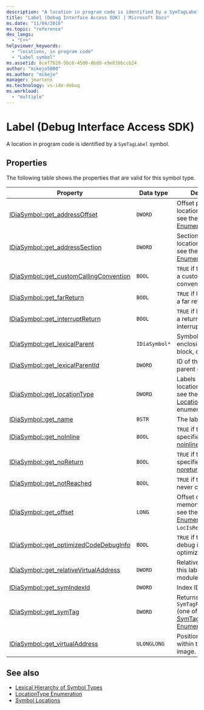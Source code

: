```yaml
---
description: "A location in program code is identified by a SymTagLabel symbol."
title: "Label (Debug Interface Access SDK) | Microsoft Docs"
ms.date: "11/04/2016"
ms.topic: "reference"
dev_langs:
  - "C++"
helpviewer_keywords:
  - "locations, in program code"
  - "Label symbol"
ms.assetid: 8cef7620-5bc8-4500-8bd0-e9e638bccb24
author: "mikejo5000"
ms.author: "mikejo"
manager: jmartens
ms.technology: vs-ide-debug
ms.workload:
  - "multiple"
---
```

# Label (Debug Interface Access SDK)
A location in program code is identified by a `SymTagLabel` symbol.

## Properties
 The following table shows the properties that are valid for this symbol type.

|Property|Data type|Description|
|--------------|---------------|-----------------|
|[IDiaSymbol::get_addressOffset](../../debugger/debug-interface-access/idiasymbol-get-addressoffset.md)|`DWORD`|Offset part of location; for details, see the [LocationType Enumeration](../../debugger/debug-interface-access/locationtype.md).|
|[IDiaSymbol::get_addressSection](../../debugger/debug-interface-access/idiasymbol-get-addresssection.md)|`DWORD`|Section part of location; for details, see the [LocationType Enumeration](../../debugger/debug-interface-access/locationtype.md).|
|[IDiaSymbol::get_customCallingConvention](../../debugger/debug-interface-access/idiasymbol-get-customcallingconvention.md)|`BOOL`|`TRUE` if the label uses a custom calling convention.|
|[IDiaSymbol::get_farReturn](../../debugger/debug-interface-access/idiasymbol-get-farreturn.md)|`BOOL`|`TRUE` if label performs a far return.|
|[IDiaSymbol::get_interruptReturn](../../debugger/debug-interface-access/idiasymbol-get-interruptreturn.md)|`BOOL`|`TRUE` if label contains a return from interrupt.|
|[IDiaSymbol::get_lexicalParent](../../debugger/debug-interface-access/idiasymbol-get-lexicalparent.md)|`IDiaSymbol*`|Symbol for the enclosing compiland, block, or function.|
|[IDiaSymbol::get_lexicalParentId](../../debugger/debug-interface-access/idiasymbol-get-lexicalparentid.md)|`DWORD`|ID of the lexical parent symbol.|
|[IDiaSymbol::get_locationType](../../debugger/debug-interface-access/idiasymbol-get-locationtype.md)|`DWORD`|Labels have static locations; for details, see the [Symbol Locations](../../debugger/debug-interface-access/symbol-locations.md) enumeration.|
|[IDiaSymbol::get_name](../../debugger/debug-interface-access/idiasymbol-get-name.md)|`BSTR`|The label's name.|
|[IDiaSymbol::get_noInline](../../debugger/debug-interface-access/idiasymbol-get-noinline.md)|`BOOL`|`TRUE` if the label was specified with the [noinline](/cpp/cpp/noinline) attribute.|
|[IDiaSymbol::get_noReturn](../../debugger/debug-interface-access/idiasymbol-get-noreturn.md)|`BOOL`|`TRUE` if the label was specified with the [noreturn](/cpp/cpp/noreturn) attribute.|
|[IDiaSymbol::get_notReached](../../debugger/debug-interface-access/idiasymbol-get-notreached.md)|`BOOL`|`TRUE` if the label is never called.|
|[IDiaSymbol::get_offset](../../debugger/debug-interface-access/idiasymbol-get-offset.md)|`LONG`|Offset of symbol in memory; for details, see the [LocationType Enumeration](../../debugger/debug-interface-access/locationtype.md), `LocIsRegRel`.|
|[IDiaSymbol::get_optimizedCodeDebugInfo](../../debugger/debug-interface-access/idiasymbol-get-optimizedcodedebuginfo.md)|`BOOL`|`TRUE` if the code has debug information for optimized code.|
|[IDiaSymbol::get_relativeVirtualAddress](../../debugger/debug-interface-access/idiasymbol-get-relativevirtualaddress.md)|`DWORD`|Relative position of this label within its module.|
|[IDiaSymbol::get_symIndexId](../../debugger/debug-interface-access/idiasymbol-get-symindexid.md)|`DWORD`|Index ID of symbol.|
|[IDiaSymbol::get_symTag](../../debugger/debug-interface-access/idiasymbol-get-symtag.md)|`DWORD`|Returns `SymTagFuncDebugLabel` (one of the [SymTagEnum Enumeration](../../debugger/debug-interface-access/symtagenum.md) values).|
|[IDiaSymbol::get_virtualAddress](../../debugger/debug-interface-access/idiasymbol-get-virtualaddress.md)|`ULONGLONG`|Position of this label within the executable image.|

## See also
- [Lexical Hierarchy of Symbol Types](../../debugger/debug-interface-access/lexical-hierarchy-of-symbol-types.md)
- [LocationType Enumeration](../../debugger/debug-interface-access/locationtype.md)
- [Symbol Locations](../../debugger/debug-interface-access/symbol-locations.md)
